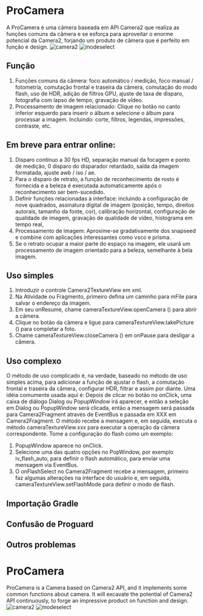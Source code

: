 # ProCamera
A ProCamera é uma câmera baseada em API Camera2 que realiza as funções comuns da câmera e se esforça para aproveitar o enorme potencial da Camera2, forjando um produto de câmera que é perfeito em função e design.
![camera2](https://github.com/18Gray/ProCamera/blob/master/screenshot/camera2.jpg)
![modeselect](https://github.com/18Gray/ProCamera/blob/master/screenshot/modeselect.jpg)


## Função
1. Funções comuns da câmera: foco automático / medição, foco manual / fotometria, comutação frontal e traseira da câmera, comutação do modo flash, uso de HDR, adição de filtros GPU, ajuste de taxa de disparo, fotografia com lapso de tempo, gravação de vídeo.
2. Processamento de imagem relacionado: Clique no botão no canto inferior esquerdo para inserir o álbum e selecione o álbum para processar a imagem. Incluindo: corte, filtros, legendas, impressões, contraste, etc.

## Em breve para entrar online:
1. Disparo contínuo a 30 fps HD, separação manual da focagem e ponto de medição, 0 disparo do disparador retardado, saída da imagem formatada, ajuste awb / iso / ae.
2. Para o disparo de retrato, a função de reconhecimento de rosto é fornecida e a beleza é executada automaticamente após o reconhecimento ser bem-sucedido.
3. Definir funções relacionadas à interface: incluindo a configuração de nove quadrados, assinatura digital de imagem (posição, tempo, direitos autorais, tamanho da fonte, cor), calibração horizontal, configuração de qualidade de imagem, gravação de qualidade de vídeo, histograma em tempo real,
4. Processamento de imagem: Aproxime-se gradativamente dos snapseed e combine com aplicações interessantes como vsco e prisma.
5. Se o retrato ocupar a maior parte do espaço na imagem, ele usará um processamento de imagem orientado para a beleza, semelhante à bela imagem.

## Uso simples
1. Introduzir o controle Camera2TextureView em xml.
2. Na Atividade ou Fragmento, primeiro defina um caminho para mFile para salvar o endereço da imagem.
3. Em seu onResume, chame cameraTextureView.openCamera () para abrir a câmera.
4. Clique no botão da câmera e ligue para cameraTextureView.takePicture () para completar a foto.
5. Chame cameraTextureView.closeCamera () em onPause para desligar a câmera.

## Uso complexo
O método de uso complicado é, na verdade, baseado no método de uso simples acima, para adicionar a função de ajustar o flash, a comutação frontal e traseira da câmera, configurar HDR, filtrar e assim por diante.
Uma idéia comumente usada aqui é: Depois de clicar no botão no onClick, uma caixa de diálogo Dialog ou PopupWindow irá aparecer, e então a seleção em Dialog ou PopupWindow será clicada, então a mensagem será passada para Camera2Fragment através de EventBus e passada em XXX em Camera2Fragment. O método recebe a mensagem e, em seguida, executa o método cameraTextureView.xxx para executar a operação da câmera correspondente.
Tome a configuração do flash como um exemplo:
1. PopupWindow aparece no onClick.
2. Selecione uma das quatro opções no PopWindow, por exemplo iv_flash_auto, para definir o flash automático, para enviar uma mensagem via EventBus.
3. O onFlashSelect no Camera2Fragment recebe a mensagem, primeiro faz algumas alterações na interface do usuário e, em seguida, cameraTextureView.setFlashMode para definir o modo de flash.

## Importação Gradle


## Confusão de Proguard


## Outros problemas



# ProCamera
ProCamera is a Camera based on Camera2 API, and it implements some common functions about camera. It will excavate the potential of Camera2 API continuously, to forge an impressive product on function and design.
![camera2](https://github.com/18Gray/ProCamera/blob/master/screenshot/camera2.jpg)
![modeselect](https://github.com/18Gray/ProCamera/blob/master/screenshot/modeselect.jpg)

